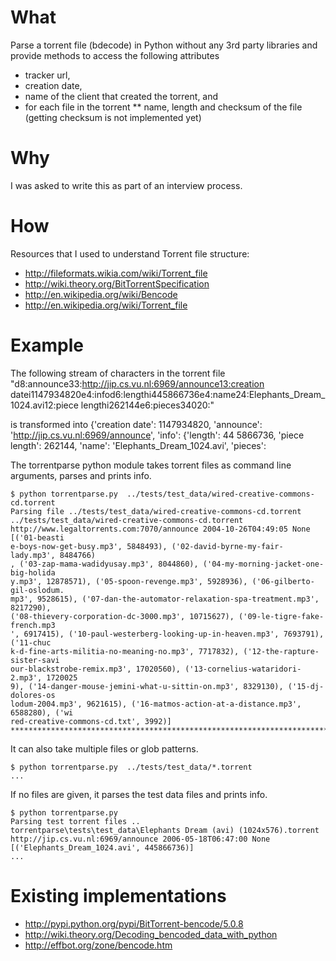 What
====
Parse a torrent file (bdecode) in Python without any 3rd party libraries and provide methods to access the following attributes

* tracker url,
* creation date,
* name of the client that created the torrent, and
* for each file in the torrent
** name, length and checksum of the file (getting checksum is not implemented yet)

Why
===
I was asked to write this as part of an interview process.

How
===
Resources that I used to understand Torrent file structure:

* http://fileformats.wikia.com/wiki/Torrent_file
* http://wiki.theory.org/BitTorrentSpecification
* http://en.wikipedia.org/wiki/Bencode
* http://en.wikipedia.org/wiki/Torrent_file

Example
=======
The following stream of characters in the torrent file
"d8:announce33:http://jip.cs.vu.nl:6969/announce13:creation datei1147934820e4:infod6:lengthi445866736e4:name24:Elephants_Dream_1024.avi12:piece lengthi262144e6:pieces34020:"

is transformed into
{'creation date': 1147934820, 'announce': 'http://jip.cs.vu.nl:6969/announce', 'info': {'length': 44
5866736, 'piece length': 262144, 'name': 'Elephants_Dream_1024.avi', 'pieces':

The torrentparse python module takes torrent files as command line arguments, parses and prints info.
```
$ python torrentparse.py  ../tests/test_data/wired-creative-commons-cd.torrent
Parsing file ../tests/test_data/wired-creative-commons-cd.torrent
../tests/test_data/wired-creative-commons-cd.torrent
http://www.legaltorrents.com:7070/announce 2004-10-26T04:49:05 None [('01-beasti
e-boys-now-get-busy.mp3', 5848493), ('02-david-byrne-my-fair-lady.mp3', 8484766)
, ('03-zap-mama-wadidyusay.mp3', 8044860), ('04-my-morning-jacket-one-big-holida
y.mp3', 12878571), ('05-spoon-revenge.mp3', 5928936), ('06-gilberto-gil-oslodum.
mp3', 9528615), ('07-dan-the-automator-relaxation-spa-treatment.mp3', 8217290),
('08-thievery-corporation-dc-3000.mp3', 10715627), ('09-le-tigre-fake-french.mp3
', 6917415), ('10-paul-westerberg-looking-up-in-heaven.mp3', 7693791), ('11-chuc
k-d-fine-arts-militia-no-meaning-no.mp3', 7717832), ('12-the-rapture-sister-savi
our-blackstrobe-remix.mp3', 17020560), ('13-cornelius-wataridori-2.mp3', 1720025
9), ('14-danger-mouse-jemini-what-u-sittin-on.mp3', 8329130), ('15-dj-dolores-os
lodum-2004.mp3', 9621615), ('16-matmos-action-at-a-distance.mp3', 6588280), ('wi
red-creative-commons-cd.txt', 3992)]
********************************************************************************
```

It can also take multiple files or glob patterns.
```
$ python torrentparse.py  ../tests/test_data/*.torrent
...
```

If no files are given, it parses the test data files and prints info.
```
$ python torrentparse.py
Parsing test torrent files ..
torrentparse\tests\test_data\Elephants Dream (avi) (1024x576).torrent
http://jip.cs.vu.nl:6969/announce 2006-05-18T06:47:00 None [('Elephants_Dream_1024.avi', 445866736)]
...
```

Existing implementations
========================
* http://pypi.python.org/pypi/BitTorrent-bencode/5.0.8
* http://wiki.theory.org/Decoding_bencoded_data_with_python
* http://effbot.org/zone/bencode.htm
